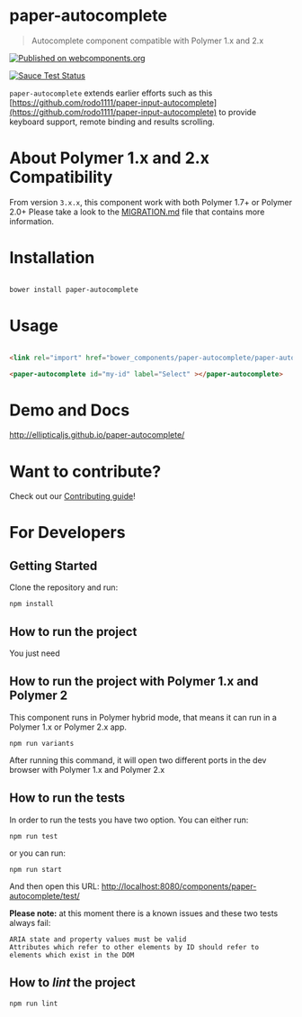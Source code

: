 # paper-autocomplete

> Autocomplete component compatible with Polymer 1.x and 2.x

[![Published on webcomponents.org](https://img.shields.io/badge/webcomponents.org-published-blue.svg)](https://www.webcomponents.org/element/ellipticaljs/paper-autocomplete)

[![Sauce Test Status](https://saucelabs.com/browser-matrix/jhuesos.svg)](https://saucelabs.com/u/jhuesos)

`paper-autocomplete` extends earlier efforts such as this 
[https://github.com/rodo1111/paper-input-autocomplete](https://github.com/rodo1111/paper-input-autocomplete) to provide 
keyboard support, remote binding and results scrolling.

# About Polymer 1.x and 2.x Compatibility
From version `3.x.x`, this component work with both Polymer 1.7+ or Polymer 2.0+ Please take a look to the 
[MIGRATION.md](./MIGRATION.md) file that contains more information.

# Installation

``` bash

bower install paper-autocomplete

```

# Usage

```html

<link rel="import" href="bower_components/paper-autocomplete/paper-autocomplete.html">

<paper-autocomplete id="my-id" label="Select" ></paper-autocomplete>

```

# Demo and Docs

http://ellipticaljs.github.io/paper-autocomplete/

# Want to contribute?

Check out our [Contributing guide](./CONTRIBUTING.md)! 

# For Developers

## Getting Started

Clone the repository and run:

`npm install`

## How to run the project

You just need

## How to run the project with Polymer 1.x and Polymer 2
This component runs in Polymer hybrid mode, that means it can run in a Polymer 1.x or Polymer 2.x app.
```
npm run variants
```
After running this command, it will open two different ports  in the dev browser with Polymer 1.x and Polymer 2.x

## How to run the tests

In order to run the tests you have two option. You can either run:

```
npm run test
```

or you can run:

```
npm run start
```

And then open this URL: [http://localhost:8080/components/paper-autocomplete/test/](http://localhost:8080/components/paper-autocomplete/test/)

**Please note:** at this moment there is a known issues and these two tests always fail:

```
ARIA state and property values must be valid
Attributes which refer to other elements by ID should refer to elements which exist in the DOM
```

## How to *lint* the project

```
npm run lint
```
